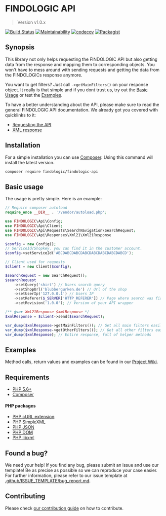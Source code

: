 # FINDOLOGIC API

> Version v1.0.x

[![Build Status](https://travis-ci.org/findologic/findologic-api.svg?branch=master)](https://travis-ci.org/findologic/findologic-api)
[![Maintainability](https://api.codeclimate.com/v1/badges/b7efba0a8475fc2095cc/maintainability)](https://codeclimate.com/github/findologic/findologic-api/maintainability)
[![codecov](https://codecov.io/gh/findologic/findologic-api/branch/master/graph/badge.svg)](https://codecov.io/gh/findologic/findologic-api)
[![Packagist](https://img.shields.io/packagist/v/findologic/findologic-api.svg)](https://packagist.org/packages/findologic/findologic-api)

## Synopsis

This library not only helps requesting the FINDOLOGIC API but also getting data from the response and mapping them to corresponding objects.
You won't have to mess around with sending requests and getting the data from the FINDOLOGICs response anymore.  

You want to get filters? Just call `->getMainFilters()` on your response object. It really is that simple and if you dont trust us,
try out the [Basic Usage](#basic-usage) or test the [Examples](#examples).

To have a better understanding about the API, please make sure to read the general FINDOLOGIC API documentation. We already got you covered with quicklinks to it:

 * [Requesting the API](https://docs.findologic.com/doku.php?id=integration_documentation:request)
 * [XML response](https://docs.findologic.com/doku.php?id=integration_documentation:response_xml)

## Installation

For a simple installation you can use [Composer](https://getcomposer.org/).
Using this command will install the latest version.

```bash
composer require findologic/findologic-api
```

## Basic usage

The usage is pretty simple. Here is an example:

```php
// Require composer autoload
require_once __DIR__ . '/vendor/autoload.php';

use FINDOLOGIC\Api\Config;
use FINDOLOGIC\Api\Client;
use FINDOLOGIC\Api\Requests\SearchNavigation\SearchRequest;
use FINDOLOGIC\Api\Responses\Xml21\Xml21Response

$config = new Config();
// ServiceId/Shopkey, you can find it in the customer account.
$config->setServiceId('ABCDABCDABCDABCDABCDABCDABCDABCD');

// Client used for requests
$client = new Client($config);

$searchRequest = new SearchRequest();
$searchRequest
    ->setQuery('shirt') // Users search query
    ->setShopUrl('blubbergurken.de') // Url of the shop
    ->setUserIp('127.0.0.1') // Users IP
    ->setReferer($_SERVER['HTTP_REFERER']) // Page where search was fired
    ->setRevision('1.0.0'); // Version of your API wrapper

/** @var Xml21Response $xmlResponse */
$xmlResponse = $client->send($searchRequest);

var_dump($xmlResponse->getMainFilters()); // Get all main filters easily
var_dump($xmlResponse->getOtherFilters()); // Get all other filters easily
var_dump($xmlResponse); // Entire response, full of helper methods
```

## Examples

Method calls, return values and examples can be found in our [Project Wiki](https://github.com/findologic/findologic-api/wiki).

## Requirements

 * [PHP 5.6+](https://php.net/)
 * [Composer](https://getcomposer.org/)
 
#### PHP packages
 * [PHP cURL extension](https://www.php.net/manual/en/curl.installation.php)
 * [PHP SimpleXML](https://www.php.net/manual/en/simplexml.installation.php)
 * [PHP JSON](https://www.php.net/manual/en/json.installation.php)
 * [PHP DOM](https://www.php.net/manual/en/dom.installation.php)
 * [PHP libxml](https://www.php.net/manual/en/libxml.installation.php)


## Found a bug?

We need your help! If you find any bug, please submit an issue and use our template! Be as precise as possible
so we can reproduce your case easier. For further information, please refer to our issue template at
[.github/ISSUE_TEMPLATE/bug_report.md](.github/ISSUE_TEMPLATE/bug_report.md).

## Contributing

Please check [our contribution guide](contributing.md) on how to contribute.
